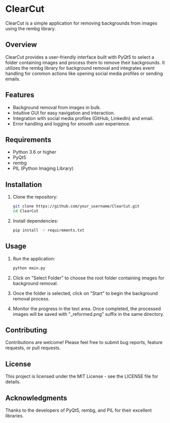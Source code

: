 # ClearCut

ClearCut is a simple application for removing backgrounds from images using the rembg library.

## Overview

ClearCut provides a user-friendly interface built with PyQt5 to select a folder containing images and process them to remove their backgrounds. It utilizes the rembg library for background removal and integrates event handling for common actions like opening social media profiles or sending emails.

## Features

- Background removal from images in bulk.
- Intuitive GUI for easy navigation and interaction.
- Integration with social media profiles (GitHub, LinkedIn) and email.
- Error handling and logging for smooth user experience.

## Requirements

- Python 3.6 or higher
- PyQt5
- rembg
- PIL (Python Imaging Library)

## Installation

1. Clone the repository:
    ```bash
    git clone https://github.com/your_username/ClearCut.git
    cd ClearCut
    ```

2. Install dependencies:
    ```bash
    pip install -r requirements.txt
    ```

## Usage

1. Run the application:
    ```bash
    python main.py
    ```

2. Click on "Select Folder" to choose the root folder containing images for background removal.

3. Once the folder is selected, click on "Start" to begin the background removal process.

4. Monitor the progress in the text area. Once completed, the processed images will be saved with "_reformed.png" suffix in the same directory.

## Contributing

Contributions are welcome! Please feel free to submit bug reports, feature requests, or pull requests.

## License

This project is licensed under the MIT License - see the LICENSE file for details.

## Acknowledgments

Thanks to the developers of PyQt5, rembg, and PIL for their excellent libraries.
